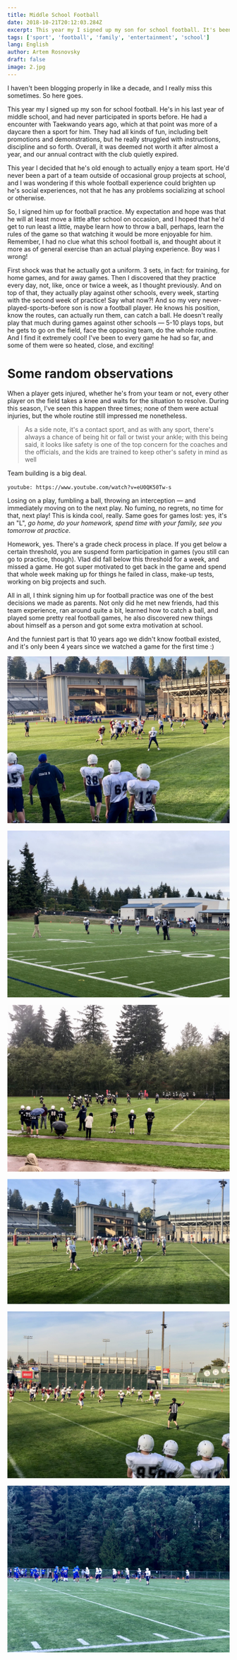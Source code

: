 ```yaml
---
title: Middle School Football
date: 2018-10-21T20:12:03.284Z
excerpt: This year my I signed up my son for school football. It's been an exciting and eye-opening experience for both of us.
tags: ['sport', 'football', 'family', 'entertainment', 'school']
lang: English
author: Artem Rosnovsky
draft: false
image: 2.jpg
---
```


I haven't been blogging properly in like a decade, and I really miss this sometimes. So here goes.

This year my I signed up my son for school football. He's in his last year of middle school, and had never participated in sports before. He had a encounter with Taekwando years ago, which at that point was more of a daycare then a sport for him. They had all kinds of fun, including belt promotions and demonstrations, but he really struggled with instructions, discipline and so forth. Overall, it was deemed not worth it after almost a year, and our annual contract with the club quietly expired.

This year I decided that he's old enough to actually enjoy a team sport. He'd never been a part of a team outside of occasional group projects at school, and I was wondering if this whole football experience could brighten up he's social experiences, not that he has any problems socializing at school or otherwise.

So, I signed him up for football practice. My expectation and hope was that he will at least move a little after school on occasion, and I hoped that he'd get to run least a little, maybe learn how to throw a ball, perhaps, learn the rules of the game so that watching it would be more enjoyable for him. Remember, I had no clue what this school football is, and thought about it more as of general exercise than an actual playing experience. Boy was I wrong!

First shock was that he actually got a uniform. 3 sets, in fact: for training, for home games, and for away games. Then I discovered that they practice every day, not, like, once or twice a week, as I thought previously. And on top of that, they actually play against other schools, every week, starting with the second week of practice! Say what now?!
And so my very never-played-sports-before son is now a football player. He knows his position, know the routes, can actually run them, can catch a ball. He doesn't really play that much during games against other schools — 5-10 plays tops, but he gets to go on the field, face the opposing team, do the whole routine. And I find it extremely cool! I've been to every game he had so far, and some of them were so heated, close, and exciting!

# Some random observations

When a player gets injured, whether he's from your team or not, every other player on the field takes a knee and waits for the situation to resolve. During this season, I've seen this happen three times; none of them were actual injuries, but the whole routine still impressed me nonetheless.

> As a side note, it's a contact sport, and as with any sport, there's always a chance of being hit or fall or twist your ankle; with this being said, it looks like safety is one of the top concern for the coaches and the officials, and the kids are trained to keep other's safety in mind as well

Team building is a big deal.

`youtube: https://www.youtube.com/watch?v=eU0QK50Tw-s`

Losing on a play, fumbling a ball, throwing an interception — and immediately moving on to the next play. No fuming, no regrets, no time for that, next play! This is kinda cool, really. Same goes for games lost: yes, it's an "L", _go home, do your homework, spend time with your family, see you tomorrow at practice_.

Homework, yes. There's a grade check process in place. If you get below a certain threshold, you are suspend form participation in games (you still can go to practice, though). Vlad did fall below this threshold for a week, and missed a game. He got super motivated to get back in the game and spend that whole week making up for things he failed in class, make-up tests, working on big projects and such.

All in all, I think signing him up for football practice was one of the best decisions we made as parents. Not only did he met new friends, had this team experience, ran around quite a bit, learned how to catch a ball, and played some pretty real football games, he also discovered new things about himself as a person and got some extra motivation at school.

And the funniest part is that 10 years ago we didn't know football existed, and it's only been 4 years since we watched a game for the first time :)

![On the field in Everett](1.jpg)

![Another game](2.jpg)

![Home game](3.jpg)

![Linebackers](4.jpg)

![DEFENSE!](5.jpg)

![W or L?](6.jpg)
